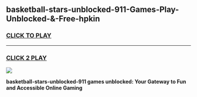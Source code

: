 
## basketball-stars-unblocked-911-Games-Play-Unblocked-&-Free-hpkin
<h3>
<a href="https://premium76.site?title=basketball-stars-unblocked-911&ref=24A">CLICK TO PLAY</a></h3>
<hr>

<h3>
<a href="https://premium76.site?title=basketball-stars-unblocked-911&ref=24A">CLICK 2 PLAY</a>
  
</h3>

<a href="https://premium76.site?title=basketball-stars-unblocked-911&ref=24A"><img src="https://clearcache.store/games.png"></a>


**basketball-stars-unblocked-911 games unblocked: Your Gateway to Fun and Accessible Online Gaming**
